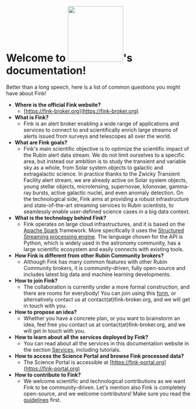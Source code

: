 # Welcome to <img src="https://fink-broker.readthedocs.io/en/latest/img/Fink_PrimaryLogo_WEB.png" width=150 />'s documentation!

Better than a long speech, here is a list of common questions you might have about Fink!

- **Where is the official Fink website?**
    - [https://fink-broker.org](https://fink-broker.org)
- **What is Fink?**
    - Fink is an alert broker enabling a wide range of applications and services to connect to and scientifically enrich large streams of alerts issued from surveys and telescopes all over the world.
- **What are Fink goals?**
    - Fink's main scientific objective is to optimize the scientific impact of the Rubin alert data stream. We do not limit ourselves to a specific area, but instead our ambition is to study the transient and variable sky as a whole, from Solar system objects to galactic and extragalactic science. In practice thanks to the Zwicky Transient Facility alert stream, we are already active on Solar system objects, young stellar objects, microlensing, supernovae, kilonovae, gamma-ray bursts, active galactic nuclei, and even anomaly detection. On the technological side, Fink aims at providing a robust infrastructure and state-of-the-art streaming services to Rubin scientists, to seamlessly enable user-defined science cases in a big data context.
- **What is the technology behind Fink?**
    - Fink operates on large cloud infrastructures, and it is based on the [Apache Spark](http://spark.apache.org/) framework. More specifically it uses the [Structured Streaming processing engine](https://spark.apache.org/docs/latest/structured-streaming-programming-guide.html). The language chosen for the API is Python, which is widely used in the astronomy community, has a large scientific ecosystem and easily connects with existing tools.
- **How Fink is different from other Rubin Community brokers?**
    - Although Fink has many common features with other Rubin Community brokers, it is community-driven, fully open-source and includes latest big data and machine learning developments.
- **How to join Fink?**
    - The collaboration is currently under a more formal construction, and there are rooms for everybody! You can join using this [form](https://forms.gle/CmvH8vsyyv4AUTpy8), or alternatively contact us at contact(at)fink-broker.org, and we will get in touch with you.
- **How to propose an idea?**
    - Whether you have a concrete plan, or you want to brainstorm an idea, feel free you contact us at contact(at)fink-broker.org, and we will get in touch with you.
- **How to learn about all the services deployed by Fink?**
    - You can read about all the services in this documentation website in the section [Services](services.md), including tutorials.
- **How to access the Science Portal and browse Fink processed data?**
    - The Science Portal is accessible at [https://fink-portal.org](https://fink-portal.org)
- **How to contribute to Fink?**
    - We welcome scientific and technological contributions as we want Fink to be community-driven. Let's mention also Fink is completely open-source, and we welcome contributors! Make sure you read the [guidelines](contributing.md) first.